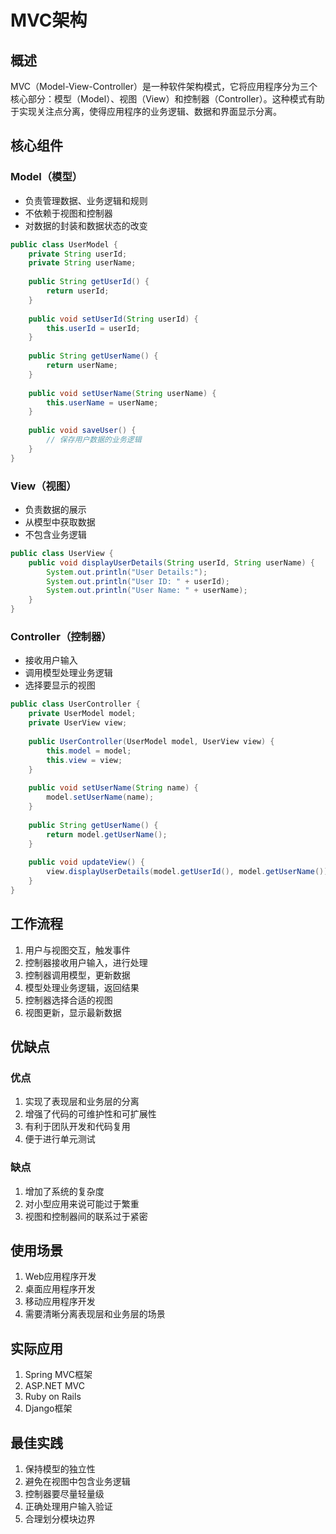 # MVC架构

## 概述

MVC（Model-View-Controller）是一种软件架构模式，它将应用程序分为三个核心部分：模型（Model）、视图（View）和控制器（Controller）。这种模式有助于实现关注点分离，使得应用程序的业务逻辑、数据和界面显示分离。

## 核心组件

### Model（模型）

- 负责管理数据、业务逻辑和规则
- 不依赖于视图和控制器
- 对数据的封装和数据状态的改变

```java
public class UserModel {
    private String userId;
    private String userName;
    
    public String getUserId() {
        return userId;
    }
    
    public void setUserId(String userId) {
        this.userId = userId;
    }
    
    public String getUserName() {
        return userName;
    }
    
    public void setUserName(String userName) {
        this.userName = userName;
    }
    
    public void saveUser() {
        // 保存用户数据的业务逻辑
    }
}
```

### View（视图）

- 负责数据的展示
- 从模型中获取数据
- 不包含业务逻辑

```java
public class UserView {
    public void displayUserDetails(String userId, String userName) {
        System.out.println("User Details:");
        System.out.println("User ID: " + userId);
        System.out.println("User Name: " + userName);
    }
}
```

### Controller（控制器）

- 接收用户输入
- 调用模型处理业务逻辑
- 选择要显示的视图

```java
public class UserController {
    private UserModel model;
    private UserView view;
    
    public UserController(UserModel model, UserView view) {
        this.model = model;
        this.view = view;
    }
    
    public void setUserName(String name) {
        model.setUserName(name);
    }
    
    public String getUserName() {
        return model.getUserName();
    }
    
    public void updateView() {
        view.displayUserDetails(model.getUserId(), model.getUserName());
    }
}
```

## 工作流程

1. 用户与视图交互，触发事件
2. 控制器接收用户输入，进行处理
3. 控制器调用模型，更新数据
4. 模型处理业务逻辑，返回结果
5. 控制器选择合适的视图
6. 视图更新，显示最新数据

## 优缺点

### 优点

1. 实现了表现层和业务层的分离
2. 增强了代码的可维护性和可扩展性
3. 有利于团队开发和代码复用
4. 便于进行单元测试

### 缺点

1. 增加了系统的复杂度
2. 对小型应用来说可能过于繁重
3. 视图和控制器间的联系过于紧密

## 使用场景

1. Web应用程序开发
2. 桌面应用程序开发
3. 移动应用程序开发
4. 需要清晰分离表现层和业务层的场景

## 实际应用

1. Spring MVC框架
2. ASP.NET MVC
3. Ruby on Rails
4. Django框架

## 最佳实践

1. 保持模型的独立性
2. 避免在视图中包含业务逻辑
3. 控制器要尽量轻量级
4. 正确处理用户输入验证
5. 合理划分模块边界